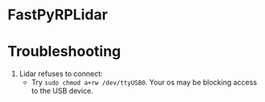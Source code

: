 # FastPyRPLidar

# Troubleshooting
1. Lidar refuses to connect:
    * Try `sudo chmod a+rw /dev/ttyUSB0`. Your os may be blocking access to the USB device.